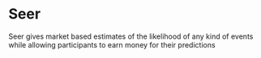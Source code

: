 # Seer
Seer gives market based estimates of the likelihood of any kind of events while allowing participants to earn money for their predictions
